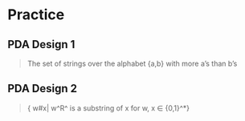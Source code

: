 # Practice

## PDA Design 1

>The set of strings over the alphabet {a,b} with more a’s than b’s

## PDA Design 2

> { w#x| w^R^ is a substring of x for w, x ∈ {0,1}^*}
